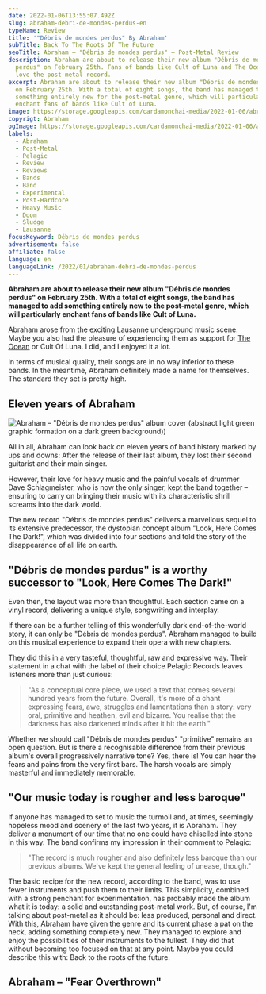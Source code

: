 ```yaml
---
date: 2022-01-06T13:55:07.492Z
slug: abraham-debri-de-mondes-perdus-en
typeName: Review
title: '"Débris de mondes perdus" By Abraham'
subTitle: Back To The Roots Of The Future
seoTitle: Abraham – "Débris de mondes perdus" – Post-Metal Review
description: Abraham are about to release their new album "Débris de mondes
  perdus" on February 25th. Fans of bands like Cult of Luna and The Ocean will
  love the post-metal record.
excerpt: Abraham are about to release their new album "Débris de mondes perdus"
  on February 25th. With a total of eight songs, the band has managed to add
  something entirely new for the post-metal genre, which will particularly
  enchant fans of bands like Cult of Luna.
image: https://storage.googleapis.com/cardamonchai-media/2022-01-06/abraham-jpg-imagine-b8d808_788e09_1024_768/640.webp
copyrigt: Abraham
ogImage: https://storage.googleapis.com/cardamonchai-media/2022-01-06/abraham-fb-png-imagine-a8c808_6e8208_1200_628/640.webp
labels:
  - Abraham
  - Post-Metal
  - Pelagic
  - Review
  - Reviews
  - Bands
  - Band
  - Experimental
  - Post-Hardcore
  - Heavy Music
  - Doom
  - Sludge
  - Lausanne
focusKeyword: Débris de mondes perdus
advertisement: false
affiliate: false
language: en
languageLink: /2022/01/abraham-debri-de-mondes-perdus
---
```

**Abraham are about to release their new album "Débris de mondes perdus" on February 25th. With a total of eight songs, the band has managed to add something entirely new to the post-metal genre, which will particularly enchant fans of bands like Cult of Luna.**

Abraham arose from the exciting Lausanne underground music scene. Maybe you also had the pleasure of experiencing them as support for [The Ocean](/2020/09/the-ocean-robin-staps-interview-en) or Cult Of Luna. I did, and I enjoyed it a lot.

In terms of musical quality, their songs are in no way inferior to these bands. In the meantime, Abraham definitely made a name for themselves. The standard they set is pretty high.

## Eleven years of Abraham

![Abraham – "Débris de mondes perdus" album cover (abstract light green graphic formation on a dark green background))](https://storage.googleapis.com/cardamonchai-media/2022-01-06/cover-abraham-d-bris-de-mondes-perdus-jpg-imagine-181808_242408_1500_1500/640.webp "Abraham – \"Débris de mondes perdus\"")

All in all, Abraham can look back on eleven years of band history marked by ups and downs: After the release of their last album, they lost their second guitarist and their main singer.

However, their love for heavy music and the painful vocals of drummer Dave Schlagmeister, who is now the only singer, kept the band together – ensuring to carry on bringing their music with its characteristic shrill screams into the dark world.

The new record "Débris de mondes perdus" delivers a marvellous sequel to its extensive predecessor, the dystopian concept album "Look, Here Comes The Dark!", which was divided into four sections and told the story of the disappearance of all life on earth. 

## "Débris de mondes perdus" is a worthy successor to "Look, Here Comes The Dark!"

Even then, the layout was more than thoughtful. Each section came on a vinyl record, delivering a unique style, songwriting and interplay.

If there can be a further telling of this wonderfully dark end-of-the-world story, it can only be "Débris de mondes perdus". Abraham managed to build on this musical experience to expand their opera with new chapters.

They did this in a very tasteful, thoughtful, raw and expressive way. Their statement in a chat with the label of their choice Pelagic Records leaves listeners more than just curious:

> "As a conceptual core piece, we used a text that comes several hundred years from the future. Overall, it's more of a chant expressing fears, awe, struggles and lamentations than a story: very oral, primitive and heathen, evil and bizarre. You realise that the darkness has also darkened minds after it hit the earth."

Whether we should call "Débris de mondes perdus" "primitive" remains an open question. But is there a recognisable difference from their previous album's overall progressively narrative tone? Yes, there is! You can hear the fears and pains from the very first bars. The harsh vocals are simply masterful and immediately memorable.

## "Our music today is rougher and less baroque"

If anyone has managed to set to music the turmoil and, at times, seemingly hopeless mood and scenery of the last two years, it is Abraham. They deliver a monument of our time that no one could have chiselled into stone in this way. The band confirms my impression in their comment to Pelagic:

> "The record is much rougher and also definitely less baroque than our previous albums. We've kept the general feeling of unease, though."

The basic recipe for the new record, according to the band, was to use fewer instruments and push them to their limits. This simplicity, combined with a strong penchant for experimentation, has probably made the album what it is today: a solid and outstanding post-metal work. But, of course, I'm talking about post-metal as it should be: less produced, personal and direct. With this, Abraham have given the genre and its current phase a pat on the neck, adding something completely new. They managed to explore and enjoy the possibilities of their instruments to the fullest. They did that without becoming too focused on that at any point. Maybe you could describe this with: Back to the roots of the future.

## Abraham – "Fear Overthrown"

<YouTube id="Ht_j_KbLnCw" />
